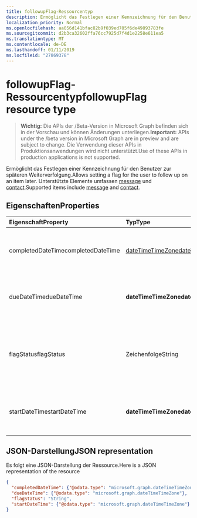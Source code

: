 ```yaml
---
title: followupFlag-Ressourcentyp
description: Ermöglicht das Festlegen einer Kennzeichnung für den Benutzer zur späteren Weiterverfolgung. Unterstützte Elemente umfassen message und contact.
localization_priority: Normal
ms.openlocfilehash: aa056d141bfac82b9f039ed705f6de49893783fe
ms.sourcegitcommit: d2b3ca32602ffa76cc7925d7f4d1e2258e611ea5
ms.translationtype: MT
ms.contentlocale: de-DE
ms.lasthandoff: 01/11/2019
ms.locfileid: "27869378"
---
```

# <a name="followupflag-resource-type"></a><span data-ttu-id="bb8c1-104">followupFlag-Ressourcentyp</span><span class="sxs-lookup"><span data-stu-id="bb8c1-104">followupFlag resource type</span></span>

> <span data-ttu-id="bb8c1-105">**Wichtig:** Die APIs der /Beta-Version in Microsoft Graph befinden sich in der Vorschau und können Änderungen unterliegen.</span><span class="sxs-lookup"><span data-stu-id="bb8c1-105">**Important:** APIs under the /beta version in Microsoft Graph are in preview and are subject to change.</span></span> <span data-ttu-id="bb8c1-106">Die Verwendung dieser APIs in Produktionsanwendungen wird nicht unterstützt.</span><span class="sxs-lookup"><span data-stu-id="bb8c1-106">Use of these APIs in production applications is not supported.</span></span>

<span data-ttu-id="bb8c1-107">Ermöglicht das Festlegen einer Kennzeichnung für den Benutzer zur späteren Weiterverfolgung.</span><span class="sxs-lookup"><span data-stu-id="bb8c1-107">Allows setting a flag for the user to follow up on an item later.</span></span> <span data-ttu-id="bb8c1-108">Unterstützte Elemente umfassen [message](message.md) und [contact](contact.md).</span><span class="sxs-lookup"><span data-stu-id="bb8c1-108">Supported items include [message](message.md) and [contact](contact.md).</span></span>

## <a name="properties"></a><span data-ttu-id="bb8c1-109">Eigenschaften</span><span class="sxs-lookup"><span data-stu-id="bb8c1-109">Properties</span></span>
| <span data-ttu-id="bb8c1-110">Eigenschaft</span><span class="sxs-lookup"><span data-stu-id="bb8c1-110">Property</span></span>     | <span data-ttu-id="bb8c1-111">Typ</span><span class="sxs-lookup"><span data-stu-id="bb8c1-111">Type</span></span>   |<span data-ttu-id="bb8c1-112">Beschreibung</span><span class="sxs-lookup"><span data-stu-id="bb8c1-112">Description</span></span>|
|:---------------|:--------|:----------|
|<span data-ttu-id="bb8c1-113">completedDateTime</span><span class="sxs-lookup"><span data-stu-id="bb8c1-113">completedDateTime</span></span>|[<span data-ttu-id="bb8c1-114">dateTimeTimeZone</span><span class="sxs-lookup"><span data-stu-id="bb8c1-114">dateTimeTimeZone</span></span>](datetimetimezone.md)|<span data-ttu-id="bb8c1-115">Datum und Uhrzeit, zu dem bzw. der die Weiterverfolgung beendet wurde.</span><span class="sxs-lookup"><span data-stu-id="bb8c1-115">The date and time that the follow-up was finished.</span></span>|
|<span data-ttu-id="bb8c1-116">dueDateTime</span><span class="sxs-lookup"><span data-stu-id="bb8c1-116">dueDateTime</span></span>|<span data-ttu-id="bb8c1-117">**dateTimeTimeZone**</span><span class="sxs-lookup"><span data-stu-id="bb8c1-117">**dateTimeTimeZone**</span></span>|<span data-ttu-id="bb8c1-118">Datum und Uhrzeit, zu dem bzw. der die Weiterverfolgung beendet sein muss.</span><span class="sxs-lookup"><span data-stu-id="bb8c1-118">The date and time that the follow-up is to be finished.</span></span>|
|<span data-ttu-id="bb8c1-119">flagStatus</span><span class="sxs-lookup"><span data-stu-id="bb8c1-119">flagStatus</span></span>|<span data-ttu-id="bb8c1-120">Zeichenfolge</span><span class="sxs-lookup"><span data-stu-id="bb8c1-120">String</span></span>|<span data-ttu-id="bb8c1-121">Der Status für die Weiterverfolgung eines Elements.</span><span class="sxs-lookup"><span data-stu-id="bb8c1-121">The status for follow-up for an item.</span></span> <span data-ttu-id="bb8c1-122">Mögliche Werte sind: `notFlagged`, `complete` und `flagged`.</span><span class="sxs-lookup"><span data-stu-id="bb8c1-122">Possible values are `notFlagged`, `complete`, and `flagged`.</span></span>|
|<span data-ttu-id="bb8c1-123">startDateTime</span><span class="sxs-lookup"><span data-stu-id="bb8c1-123">startDateTime</span></span>|<span data-ttu-id="bb8c1-124">**dateTimeTimeZone**</span><span class="sxs-lookup"><span data-stu-id="bb8c1-124">**dateTimeTimeZone**</span></span>|<span data-ttu-id="bb8c1-125">Datum und Uhrzeit, zu dem bzw. der die Weiterverfolgung beginnen soll.</span><span class="sxs-lookup"><span data-stu-id="bb8c1-125">The date and time that the follow-up is to begin.</span></span>|

## <a name="json-representation"></a><span data-ttu-id="bb8c1-126">JSON-Darstellung</span><span class="sxs-lookup"><span data-stu-id="bb8c1-126">JSON representation</span></span>

<span data-ttu-id="bb8c1-127">Es folgt eine JSON-Darstellung der Ressource.</span><span class="sxs-lookup"><span data-stu-id="bb8c1-127">Here is a JSON representation of the resource</span></span>

<!-- {
  "blockType": "resource",
  "optionalProperties": [

  ],
  "@odata.type": "microsoft.graph.followupFlag"
}-->

```json
{
  "completedDateTime": {"@odata.type": "microsoft.graph.dateTimeTimeZone"},
  "dueDateTime": {"@odata.type": "microsoft.graph.dateTimeTimeZone"},
  "flagStatus": "String",
  "startDateTime": {"@odata.type": "microsoft.graph.dateTimeTimeZone"}
}

```

<!-- uuid: 8fcb5dbc-d5aa-4681-8e31-b001d5168d79
2015-10-25 14:57:30 UTC -->
<!-- {
  "type": "#page.annotation",
  "description": "followupFlag resource",
  "keywords": "",
  "section": "documentation",
  "tocPath": ""
}-->
